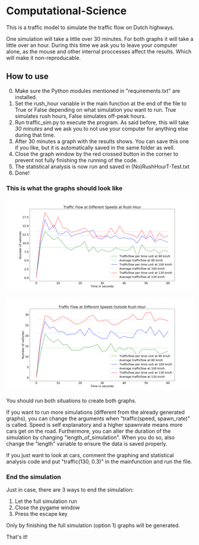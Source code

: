 # Computational-Science

This is a traffic model to simulate the traffic flow on Dutch highways.

One simulation will take a little over 30 minutes. For both graphs it will take a little over an hour. During this time we ask you to leave your computer alone, as the mouse and other internal proccesses affect the results. Which will make it non-reproducable.


## How to use
0. Make sure the Python modules mentioned in "requirements.txt" are installed.
1. Set the rush_hour variable in the main function at the end of the file to True or False depending on what simulation you want to run. True simulates rush hours, False simulates off-peak hours. 
2. Run traffic_sim.py to execute the program. As said before, this will take _30 minutes_ and we ask you to not use your computer for anything else during that time. 
3. After 30 minutes a graph with the results shows. You can save this one if you like, but it is automatically saved in the same folder as well.
4. Close the graph window by the red crossed button in the corner to prevent not fully finishing the running of the code.
5. The statistical analysis is now run and saved in (No)RushHourT-Test.txt 
6. Done!

### This is what the graphs should look like
![Traffic Flow During Rush Hour](/Images/RushHour.png)

![Traffic FLow Outside Rush Hour](/Images/NoRushHour.png)

You should run both situations to create both graphs.

If you want to run more simulations (different from the already generated graphs), you can change the arguments when "traffic(speed, spawn_rate)" is called. Speed is self explanatory and a higher spawnrate means more cars get on the road. 
Furthermore, you can alter the duration of the simulation by changing "length_of_simulation". When you do so, also change the "length" variable to ensure the data is saved properly. 

If you just want to look at cars, comment the graphing and statistical analysis code and put "traffic(130, 0.3)" in the mainfunction and run the file.

### End the simulation

Just in case, there are 3 ways to end the simulation:
1. Let the full simulation run
2. Close the pygame window 
3. Press the escape key

Only by finishing the full simulation (option 1) graphs will be generated.

That's it!
